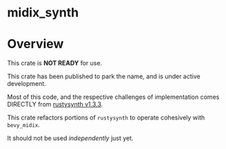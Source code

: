 # midix_synth

# Overview
This crate is **NOT READY** for use.

This crate has been published to park the name, and is under active development.

Most of this code, and the
respective challenges of implementation comes
DIRECTLY from [rustysynth v1.3.3](https://github.com/sinshu/rustysynth).

This crate refactors portions of `rustysynth` to operate cohesively with `bevy_midix`.

It should not be used *independently* just yet.
